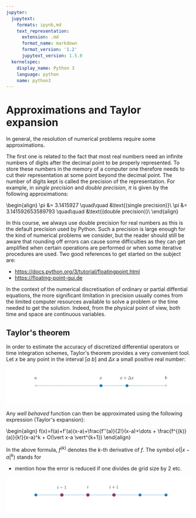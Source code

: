 ```yaml
---
jupyter:
  jupytext:
    formats: ipynb,md
    text_representation:
      extension: .md
      format_name: markdown
      format_version: '1.2'
      jupytext_version: 1.5.0
  kernelspec:
    display_name: Python 3
    language: python
    name: python3
---
```


# Approximations and Taylor expansion

In general, the resolution of numerical problems require some approximations.

The first one is related to the fact that most real numbers need an infinite numbers of digits after the decimal point to be properly represented. To store these numbers in the memory of a computer one therefore needs to cut their representation at some point beyond the decimal point. The number of digits kept is called the precision of the representation. For example, in *single precision* and *double precision*, $\pi$ is given by the following approximations:

\begin{align}
\pi &= 3.1415927 \quad\quad &\text{(single precision)}\\
\pi &= 3.141592653589793 \quad\quad &\text{(double precision)}\\
\end{align}

In this course, we always use double precision for real numbers as this is the default precision used by Python. Such a precision is large enough for the kind of numerical problems we consider, but the reader should still be aware that rounding off errors can cause some difficulties as they can get amplified when certain operations are performed or when some iterative procedures are used. Two good references to get started on the subject are:

- https://docs.python.org/3/tutorial/floatingpoint.html
- https://floating-point-gui.de

In the context of the numerical discretisation of ordinary or partial diffential equations, the more significant limitation in precision usually comes from the limited computer resources available to solve a problem or the time needed to get the solution. Indeed, from the physical point of view, both time and space are continuous variables.

## Taylor's theorem

In order to estimate the accuracy of discretized differential operators or time integration schemes, Taylor's theorem provides a very convenient tool. Let $x$ be any point in the interval $[a\ b]$ and $\Delta x$ a small positive real number:

<img src="figures/taylor.png">

Any *well behaved* function can then be approximated using the following expression (Taylor's expansion):

\begin{align}
f(x)=f(a)+f'(a)(x-a)+\frac{f''(a)}{2!}(x-a)+\dots + \frac{f^{(k)}(a)}{k!}(x-a)^k + O(\vert x-a \vert^{k+1})
\end{align}

In the above formula, $f^{(k)}$ denotes the $k$-th derivative of $f$. The symbol $o(\vert x-a \vert^k)$ stands for 

* mention how the error is reduced if one divides de grid size by 2 etc.

<img src="figures/sample.png">
